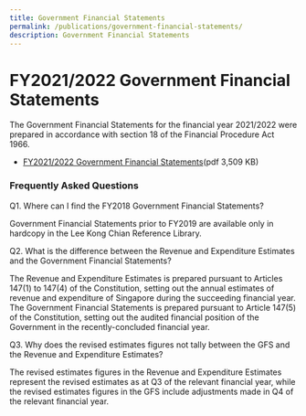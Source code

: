 ```yaml
---
title: Government Financial Statements
permalink: /publications/government-financial-statements/
description: Government Financial Statements
---
```

FY2021/2022 Government Financial Statements
==============================================

The Government Financial Statements for the financial year 2021/2022 were prepared in accordance with section 18 of the Financial Procedure Act 1966. 

*   [FY2021/2022 Government Financial Statements](/files/Publications/fy2021-government-financial-statements.pdf)(pdf 3,509 KB)

### Frequently Asked Questions

Q1. Where can I find the FY2018 Government Financial Statements?

Government Financial Statements prior to FY2019 are available only in hardcopy in the Lee Kong Chian Reference Library.

Q2. What is the difference between the Revenue and Expenditure Estimates and the Government Financial Statements?

The Revenue and Expenditure Estimates is prepared pursuant to Articles 147(1) to 147(4) of the Constitution, setting out the annual estimates of revenue and expenditure of Singapore during the succeeding financial year. The Government Financial Statements is prepared pursuant to Article 147(5) of the Constitution, setting out the audited financial position of the Government in the recently-concluded financial year.

Q3. Why does the revised estimates figures not tally between the GFS and the Revenue and Expenditure Estimates?

The revised estimates figures in the Revenue and Expenditure Estimates represent the revised estimates as at Q3 of the relevant financial year, while the revised estimates figures in the GFS include adjustments made in Q4 of the relevant financial year.